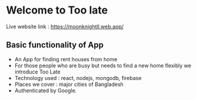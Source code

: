 
# Welcome to Too late 

Live website link : https://moonknightll.web.app/
## Basic functionality of App
 * An App for finding rent houses from home
 * For those people who are busy but needs to find a new home flexibly we introduce Too Late
 * Technology used : react, nodejs, mongodb, firebase
 * Places we cover : major cities of Bangladesh
 * Authenticated by Google.


